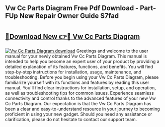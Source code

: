 ## Vw Cc Parts Diagram Free Pdf Download - Part-FUp New Repair Owner Guide S7fad

# <h2><a href="http://dfpu6r.blite.top/?on=Vw+Cc+Parts+Diagram">🔗Download New 👉🔴 Vw Cc Parts Diagram</a></h2>

[![Vw Cc Parts Diagram download](https://i.imgur.com/lujVjoI.png)](http://dfpu6r.blite.top/?on=Vw+Cc+Parts+Diagram)
Greetings and welcome to the user manual for your newly obtained Vw Cc Parts Diagram. This manual is intended to help you become an expert user of your product by providing a detailed explanation of its features, functions, and benefits. You will find step-by-step instructions for installation, usage, maintenance, and troubleshooting. Before you begin using your Vw Cc Parts Diagram, please familiarize yourself with its functions and features by reading this user manual. You'll find clear instructions for installation, setup, and operation, as well as troubleshooting tips for common issues. Experience seamless connectivity and control thanks to the advanced features of your new Vw Cc Parts Diagram. Our expectation is that the Vw Cc Parts Diagram has been a clear and easy-to-understand resource in your journey to becoming proficient in using your new gadget. Should you need any assistance or clarification, please do not hesitate to contact our support team.

